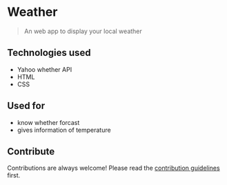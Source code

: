 # Weather
>An web app to display your local weather

## Technologies used
- Yahoo whether API
- HTML
- CSS

## Used for
- know whether forcast
- gives information of temperature 

## Contribute
Contributions are always welcome!
Please read the [contribution guidelines](contributing.md) first.
